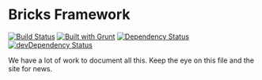 Bricks Framework 
================

[![Build Status](https://travis-ci.org/BricksFramework/Bricks.png)](https://travis-ci.org/BricksFramework/Bricks) [![Built with Grunt](https://cdn.gruntjs.com/builtwith.png)](http://gruntjs.com/) 
[![Dependency Status](https://david-dm.org/BricksFramework/Bricks.png)](https://david-dm.org/BricksFramework/Bricks) [![devDependency Status](https://david-dm.org/BricksFramework/Bricks/dev-status.png)](https://david-dm.org/BricksFramework/Bricks#info=devDependencies)


We have a lot of work to document all this. Keep the eye on this file and the site for news.